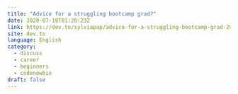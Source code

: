 ```yaml
---
title: "Advice for a struggling bootcamp grad?"
date: 2020-07-18T01:20:23Z
link: https://dev.to/sylviapap/advice-for-a-struggling-bootcamp-grad-29ak?utm_medium=RSS&utm_source=news.12bit.vn
site: dev.to
language: English
category:
  - discuss
  - career
  - beginners
  - codenewbie
draft: false
---
```

